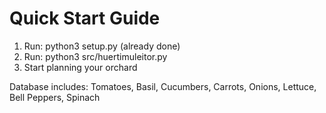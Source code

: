 # Quick Start Guide

1. Run: python3 setup.py (already done)
2. Run: python3 src/huertimuleitor.py
3. Start planning your orchard

Database includes: Tomatoes, Basil, Cucumbers, Carrots, Onions, Lettuce, Bell Peppers, Spinach
